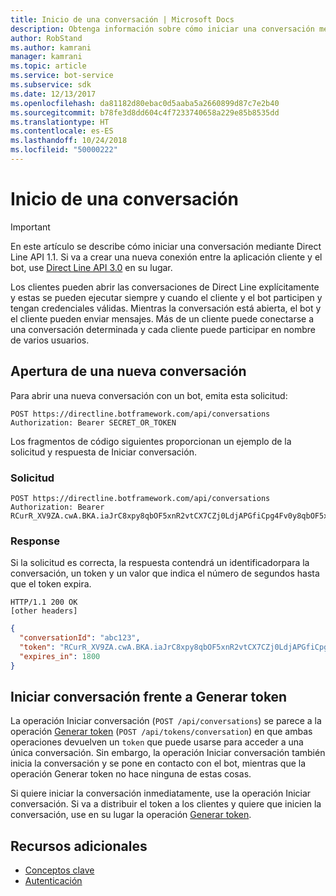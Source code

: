 ```yaml
---
title: Inicio de una conversación | Microsoft Docs
description: Obtenga información sobre cómo iniciar una conversación mediante Direct Line API v1.1.
author: RobStand
ms.author: kamrani
manager: kamrani
ms.topic: article
ms.service: bot-service
ms.subservice: sdk
ms.date: 12/13/2017
ms.openlocfilehash: da81182d80ebac0d5aaba5a2660899d87c7e2b40
ms.sourcegitcommit: b78fe3d8dd604c4f7233740658a229e85b8535dd
ms.translationtype: HT
ms.contentlocale: es-ES
ms.lasthandoff: 10/24/2018
ms.locfileid: "50000222"
---
```

# <a name="start-a-conversation"></a>Inicio de una conversación

> [!IMPORTANT]
> En este artículo se describe cómo iniciar una conversación mediante Direct Line API 1.1. Si va a crear una nueva conexión entre la aplicación cliente y el bot, use [Direct Line API 3.0](bot-framework-rest-direct-line-3-0-start-conversation.md) en su lugar.

Los clientes pueden abrir las conversaciones de Direct Line explícitamente y estas se pueden ejecutar siempre y cuando el cliente y el bot participen y tengan credenciales válidas. Mientras la conversación está abierta, el bot y el cliente pueden enviar mensajes. Más de un cliente puede conectarse a una conversación determinada y cada cliente puede participar en nombre de varios usuarios.

## <a name="open-a-new-conversation"></a>Apertura de una nueva conversación

Para abrir una nueva conversación con un bot, emita esta solicitud:

```http
POST https://directline.botframework.com/api/conversations
Authorization: Bearer SECRET_OR_TOKEN
```

Los fragmentos de código siguientes proporcionan un ejemplo de la solicitud y respuesta de Iniciar conversación.

### <a name="request"></a>Solicitud

```http
POST https://directline.botframework.com/api/conversations
Authorization: Bearer RCurR_XV9ZA.cwA.BKA.iaJrC8xpy8qbOF5xnR2vtCX7CZj0LdjAPGfiCpg4Fv0y8qbOF5xPGfiCpg4Fv0y8qqbOF5x8qbOF5xn
```

### <a name="response"></a>Response

Si la solicitud es correcta, la respuesta contendrá un identificadorpara la conversación, un token y un valor que indica el número de segundos hasta que el token expira.

```http
HTTP/1.1 200 OK
[other headers]
```

```json
{
  "conversationId": "abc123",
  "token": "RCurR_XV9ZA.cwA.BKA.iaJrC8xpy8qbOF5xnR2vtCX7CZj0LdjAPGfiCpg4Fv0y8qbOF5xPGfiCpg4Fv0y8qqbOF5x8qbOF5xn",
  "expires_in": 1800
}
```

## <a name="start-conversation-versus-generate-token"></a>Iniciar conversación frente a Generar token

La operación Iniciar conversación (`POST /api/conversations`) se parece a la operación [Generar token](bot-framework-rest-direct-line-1-1-authentication.md#generate-token) (`POST /api/tokens/conversation`) en que ambas operaciones devuelven un `token` que puede usarse para acceder a una única conversación. Sin embargo, la operación Iniciar conversación también inicia la conversación y se pone en contacto con el bot, mientras que la operación Generar token no hace ninguna de estas cosas. 

Si quiere iniciar la conversación inmediatamente, use la operación Iniciar conversación. Si va a distribuir el token a los clientes y quiere que inicien la conversación, use en su lugar la operación [Generar token](bot-framework-rest-direct-line-1-1-authentication.md#generate-token). 

## <a name="additional-resources"></a>Recursos adicionales

- [Conceptos clave](bot-framework-rest-direct-line-1-1-concepts.md)
- [Autenticación](bot-framework-rest-direct-line-1-1-authentication.md)